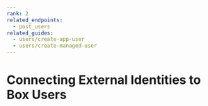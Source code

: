 ```yaml
---
rank: 2
related_endpoints:
  - post_users
related_guides:
  - users/create-app-user
  - users/create-managed-user
---
```


# Connecting External Identities to Box Users